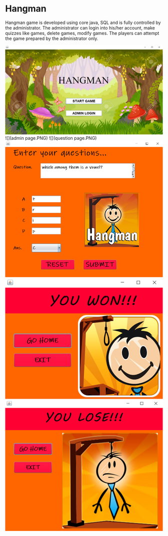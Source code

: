 # Hangman
Hangman game is developed using core java, SQL and is fully controlled by the administrator. The administrator can login into his/her account, make quizzes like games, delete games, modify games. The players can attempt the game prepared by the administrator only.

![](start.PNG)
![](admin page.PNG)
![](question page.PNG)
![](questions.PNG)
![](won.PNG)
![](lost.PNG)
